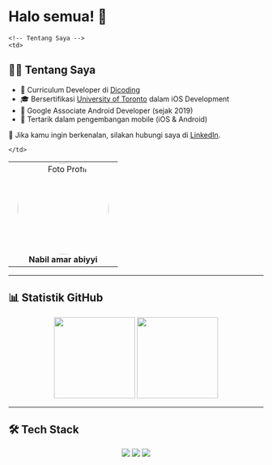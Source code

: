 # Halo semua! 👋

<table>
  <tr>
    <!-- Foto Profil -->
    <td width="200" align="center">
      <img src="https://avatars.githubusercontent.com/u/165237838?s=400&u=3b531a3f4fba803d2fbb6ea8688b0c4ebdb0c157&v=4" 
           width="180" 
           style="border-radius:50%; object-fit:cover;" 
           alt="Foto Profil"/>
      <br/><b>Nabil amar abiyyi</b>
    </td>

    <!-- Tentang Saya -->
    <td>
      
## 👨‍💻 Tentang Saya
- 🌱 Curriculum Developer di [Dicoding](https://dicoding.com)  
- 🎓 Bersertifikasi [University of Toronto](https://www.utoronto.ca/) dalam iOS Development  
- 📱 Google Associate Android Developer (sejak 2019)  
- 🚀 Tertarik dalam pengembangan mobile (iOS & Android)  

📌 Jika kamu ingin berkenalan, silakan hubungi saya di [LinkedIn](https://www.linkedin.com/in/nabil-amar-abiyyi-101125304?utm_source=share&utm_campaign=share_via&utm_content=profile&utm_medium=android_app).  

    </td>
  </tr>
</table>

---

## 📊 Statistik GitHub
<p align="center">
  <img src="https://github-readme-stats.vercel.app/api?username=nabilamar210205&show_icons=true&theme=tokyonight" height="160"/>
  <img src="https://github-readme-stats.vercel.app/api/top-langs/?username=nabilamar210205&layout=compact&theme=tokyonight" height="160"/>
</p>

---

## 🛠️ Tech Stack
<p align="center">
  <img src="https://img.shields.io/badge/Java-%23ED8B00.svg?style=for-the-badge&logo=openjdk&logoColor=white"/>
  <img src="https://img.shields.io/badge/Kotlin-%230095D5.svg?style=for-the-badge&logo=kotlin&logoColor=white"/>
  <img src="https://img.shields.io/badge/Swift-%23FA7343.svg?style=for-the-badge&logo=swift&logoColor=white"/>
</p>
